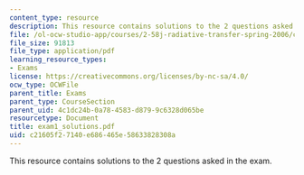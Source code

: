 ```yaml
---
content_type: resource
description: This resource contains solutions to the 2 questions asked in the exam.
file: /ol-ocw-studio-app/courses/2-58j-radiative-transfer-spring-2006/c21605f27140e686465e58633828308a_exam1_solutions.pdf
file_size: 91813
file_type: application/pdf
learning_resource_types:
- Exams
license: https://creativecommons.org/licenses/by-nc-sa/4.0/
ocw_type: OCWFile
parent_title: Exams
parent_type: CourseSection
parent_uid: 4c1dc24b-0a78-4583-d879-9c6328d065be
resourcetype: Document
title: exam1_solutions.pdf
uid: c21605f2-7140-e686-465e-58633828308a
---
```

This resource contains solutions to the 2 questions asked in the exam.